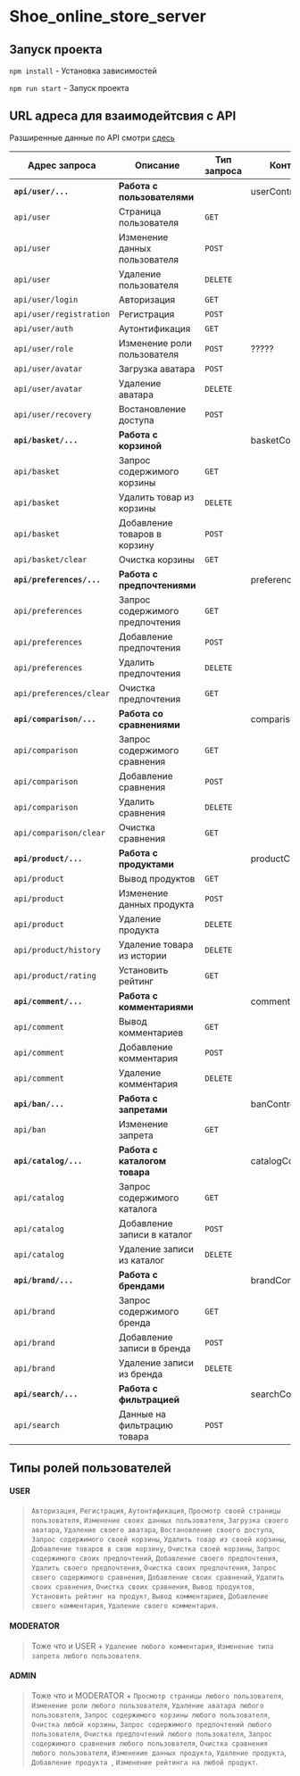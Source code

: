 # Shoe_online_store_server

## Запуск проекта
 
`npm install` - Установка зависимостей

`npm run start` - Запуск проекта

## URL адреса для взаимодейтсвия с API

Разширенные данные по API смотри [сдесь](#)

|Адрес запроса               |Описание                        |Тип запроса    |Контроллер     |
|----------------------------|--------------------------------|---------------|--------------|
|**`api/user/...`**          |**Работа с пользователями**     |               |userController|
|`api/user`                  |Страница пользователя           |`GET`          |
|`api/user`                  |Изменение данных пользователя   |`POST`         |
|`api/user`                  |Удаление пользователя           |`DELETE`       |
|`api/user/login`            |Авторизация                     |`GET`          |
|`api/user/registration`     |Регистрация                     |`POST`         |
|`api/user/auth`             |Аутонтификация                  |`GET`          |
|`api/user/role`             |Изменение роли пользователя     |`POST`         | ?????
|`api/user/avatar`           |Загрузка аватара                |`POST`         |
|`api/user/avatar`           |Удаление аватара                |`DELETE`       |
|`api/user/recovery`         |Востановление доступа           |`POST`         |
|**`api/basket/...`**        |**Работа с корзиной**           |               |basketController
|`api/basket`                |Запрос содержимого корзины      |`GET`          |
|`api/basket`                |Удалить товар из корзины        |`DELETE`       |
|`api/basket`                |Добавление товаров в корзину    |`POST`         |
|`api/basket/clear`          |Очистка корзины                 |`GET`          |
|**`api/preferences/...`**   |**Работа с предпочтениями**     |               |preferencesController
|`api/preferences`           |Запрос содержимого предпочтения |`GET`          |
|`api/preferences`           |Добавление предпочтения         |`POST`         |
|`api/preferences`           |Удалить предпочтения            |`DELETE`       |
|`api/preferences/clear`     |Очистка предпочтения            |`GET`          |
|**`api/comparison/...`**    |**Работа со сравнениями**       |               |comparisonController
|`api/comparison`            |Запрос содержимого сравнения    |`GET`          |
|`api/comparison`            |Добавление сравнения            |`POST`         |
|`api/comparison`            |Удалить сравнения               |`DELETE`       |
|`api/comparison/clear`      |Очистка сравнения               |`GET`          |
|**`api/product/...`**       |**Работа с продуктами**         |               |productController
|`api/product`               |Вывод продуктов                 |`GET`          |
|`api/product`               |Изменение данных продукта       |`POST`         |
|`api/product`               |Удаление продукта               |`DELETE`       |
|`api/product/history`       |Удаление товара из истории      |`DELETE`       |
|`api/product/rating`        |Установить рейтинг              |`GET`          |
|**`api/comment/...`**       |**Работа с комментариями**      |               |commentController
|`api/comment`               |Вывод комментариев              |`GET`          |
|`api/comment`               |Добавление комментария          |`POST`         |
|`api/comment`               |Удаление комментария            |`DELETE`       |
|**`api/ban/...`**           |**Работа с запретами**          |               |banController
|`api/ban`                   |Изменение запрета               |`GET`          |
|**`api/catalog/...`**       |**Работа с каталогом товара**   |               |catalogController
|`api/catalog`               |Запрос содержимого каталога     |`GET`          |
|`api/catalog`               |Добавление записи в каталог     |`POST`         |
|`api/catalog`               |Удаление записи из каталог      |`DELETE`       |
|**`api/brand/...`**         |**Работа с брендами**           |               |brandController
|`api/brand`                 |Запрос содержимого бренда       |`GET`          |
|`api/brand`                 |Добавление записи в бренда      |`POST`         |
|`api/brand`                 |Удаление записи из бренда       |`DELETE`       |
|**`api/search/...`**        |**Работа с фильтрацией**        |               |searchController
|`api/search`                |Данные на фильтрацию товара     |`POST`         |

## Типы ролей пользователей

#### USER

>`Авторизация`, `Регистрация`, `Аутонтификация`, `Просмотр своей страницы пользователя`, `Изменение своих данных пользователя`, `Загрузка своего аватара`,
`Удаление своего аватара`, `Востановление своего доступа`, `Запрос содержимого своей корзины`, `Удалить товар из своей корзины`, `Добавление товаров в свою корзину`,
`Очистка своей корзины`, `Запрос содержимого своих предпочтений`, `Добавление своего предпочтения`, `Удалить своего предпочтения`, `Очистка своих предпочтения`, 
`Запрос своего содержимого сравнения`, `Добавление своих сравнений`, `Удалить своих сравнения`, `Очистка своих сравнения`,
`Вывод продуктов`, `Установить рейтинг на продукт`, `Вывод комментариев`, `Добавление своего комментария`, `Удаление своего комментария`.

#### MODERATOR

>Тоже что и USER + `Удаление любого комментария`, `Изменение типа запрета любого пользователя`.

#### ADMIN

>Тоже что и MODERATOR + `Просмотр страницы любого пользователя`, `Изменение роли любого пользователя`, `Удаление аватара любого пользователя`, `Запрос содержимого корзины любого пользователя`, `Очистка любой корзины`, `Запрос содержимого предпочтений любого пользователя`, `Очистка предпочтений любого пользователя`, 
`Запрос содержимого сравнения любого пользователя`, `Очистка сравнения любого пользователя`,
`Изменение данных продукта`, `Удаление продукта`, `Добавление продукта `, `Изменение рейтинга на любой продукт`.